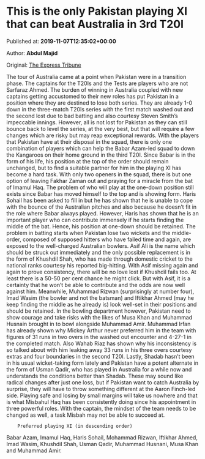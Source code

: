 
# This is the only Pakistan playing XI that can beat Australia in 3rd T20I

Published at: **2019-11-07T12:35:02+00:00**

Author: **Abdul Majid**

Original: [The Express Tribune](https://tribune.com.pk/story/2095528/7-pakistan-playing-xi-can-beat-australia-3rd-t20i/)

The tour of Australia came at a point when Pakistan were in a transition phase. The captains for the T20Is and the Tests are players who are not Sarfaraz Ahmed. The burden of winning in Australia coupled with new captains getting accustomed to their new roles has put Pakistan in a position where they are destined to lose both series.
They are already 1-0 down in the three-match T20Is series with the first match washed out and the second lost due to bad batting and also courtesy Steven Smith’s impeccable innings.
However, all is not lost for Pakistan as they can still bounce back to level the series, at the very best, but that will require a few changes which are risky but may reap exceptional rewards.
With the players that Pakistan have at their disposal in the squad, there is only one combination of players which can help the Babar Azam-led squad to down the Kangaroos on their home ground in the third T20I.
Since Babar is in the form of his life, his position at the top of the order should remain unchanged, but to find a suitable partner for him in the playing XI has become a hard task. With only two openers in the squad, there is but one option of leaving Fakhar Zaman out and praying for a miracle from the bat of Imamul Haq.
The problem of who will play at the one-down position still exists since Babar has moved himself to the top and is showing form. Haris Sohail has been asked to fill in but he has shown that he is unable to cope with the bounce of the Australian pitches and also because he doesn’t fit in the role where Babar always played.
However, Haris has shown that he is an important player who can contribute immensely if he starts finding the middle of the bat. Hence, his position at one-down should be retained.
The problem in batting starts when Pakistan lose two wickets and the middle-order, composed of supposed hitters who have failed time and again, are exposed to the well-charged Australian bowlers.
Asif Ali is the name which should be struck out immediately and the only possible replacement is in the form of Khushdil Shah, who has made through domestic cricket to the national ranks courtesy his reported big-hitting.
With Asif missing again and again to prove consistency, there will be no love lost if Khushdil fails too. At least there is a 50-50 per cent chance he might click. But with Asif, it is a certainty that he won’t be able to contribute and the odds are now well against him.
Meanwhile, Muhammad Rizwan (surprisingly at number four), Imad Wasim (the bowler and not the batsman) and Iftikhar Ahmed (may he keep finding the middle as he already is) look well-set in their positions and should be retained.
In the bowling department however, Pakistan need to show courage and take risks with the likes of Musa Khan and Muhammad Husnain brought in to bowl alongside Muhammad Amir.
Muhammad Irfan has already shown why Mickey Arthur never preferred him in the team with figures of 31 runs in two overs in the washed out encounter and 4-27-1 in the completed match.
Also Wahab Riaz has shown why his inconsistency is so talked about with him leaking away 33 runs in his three overs courtesy extras and four boundaries in the second T20I.
Lastly, Shadab hasn’t been in his usual wicket-taking form lately and Pakistan have a potent alternate in the form of Usman Qadir, who has played in Australia for a while now and understands the conditions better than Shadab.
These may sound like radical changes after just one loss, but if Pakistan want to catch Australia by surprise, they will have to throw something different at the Aaron Finch-led side.
Playing safe and losing by small margins will take us nowhere and that is what Misbahul Haq has been consistently doing since his appointment in three powerful roles. With the captain, the mindset of the team needs to be changed as well, a task Misbah may not be able to succeed at.

        Preferred playing XI (in descending order)
      
Babar Azam, Imamul Haq, Haris Sohail, Mohammad Rizwan, Iftikhar Ahmed, Imad Wasim, Khushdil Shah, Usman Qadir, Muhammad Husnani, Musa Khan and Muhammad Amir.
